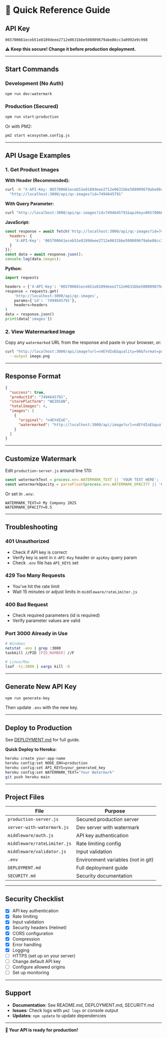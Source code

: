# 🚀 Quick Reference Guide

## API Key
```
065700661eceb51e8189deee2712e0631bbe508009679abe86cc3a0992e9c998
```
**⚠️ Keep this secure! Change it before production deployment.**

---

## Start Commands

### Development (No Auth)
```bash
npm run dev:watermark
```

### Production (Secured)
```bash
npm run start:production
```

Or with PM2:
```bash
pm2 start ecosystem.config.js
```

---

## API Usage Examples

### 1. Get Product Images

**With Header (Recommended):**
```bash
curl -H "X-API-Key: 065700661eceb51e8189deee2712e0631bbe508009679abe86cc3a0992e9c998" \
  "http://localhost:3000/api/qc-images?id=7494645791"
```

**With Query Parameter:**
```bash
curl "http://localhost:3000/api/qc-images?id=7494645791&apiKey=065700661eceb51e8189deee2712e0631bbe508009679abe86cc3a0992e9c998"
```

**JavaScript:**
```javascript
const response = await fetch('http://localhost:3000/api/qc-images?id=7494645791', {
  headers: {
    'X-API-Key': '065700661eceb51e8189deee2712e0631bbe508009679abe86cc3a0992e9c998'
  }
});
const data = await response.json();
console.log(data.images);
```

**Python:**
```python
import requests

headers = {'X-API-Key': '065700661eceb51e8189deee2712e0631bbe508009679abe86cc3a0992e9c998'}
response = requests.get(
    'http://localhost:3000/api/qc-images',
    params={'id': '7494645791'},
    headers=headers
)
data = response.json()
print(data['images'])
```

### 2. View Watermarked Image

Copy any `watermarked` URL from the response and paste in your browser, or:

```bash
curl "http://localhost:3000/api/image?url=n4EYdIoE&quality=90&format=png&width=960" \
  --output image.png
```

---

## Response Format

```json
{
  "success": true,
  "productId": "7494645791",
  "storePlatform": "WEIDIAN",
  "totalImages": 4,
  "images": [
    {
      "original": "n4EYdIoE",
      "watermarked": "http://localhost:3000/api/image?url=n4EYdIoE&quality=90&format=png&width=960"
    }
  ]
}
```

---

## Customize Watermark

Edit `production-server.js` around line 170:

```javascript
const watermarkText = process.env.WATERMARK_TEXT || 'YOUR TEXT HERE';
const watermarkOpacity = parseFloat(process.env.WATERMARK_OPACITY || '0.5');
```

Or set in `.env`:
```env
WATERMARK_TEXT=© My Company 2025
WATERMARK_OPACITY=0.5
```

---

## Troubleshooting

### 401 Unauthorized
- Check if API key is correct
- Verify key is sent in `X-API-Key` header or `apiKey` query param
- Check `.env` file has `API_KEYS` set

### 429 Too Many Requests
- You've hit the rate limit
- Wait 15 minutes or adjust limits in `middleware/rateLimiter.js`

### 400 Bad Request
- Check required parameters (id is required)
- Verify parameter values are valid

### Port 3000 Already in Use
```bash
# Windows
netstat -ano | grep :3000
taskkill //PID [PID_NUMBER] //F

# Linux/Mac
lsof -ti:3000 | xargs kill -9
```

---

## Generate New API Key

```bash
npm run generate-key
```

Then update `.env` with the new key.

---

## Deploy to Production

See [DEPLOYMENT.md](DEPLOYMENT.md) for full guide.

**Quick Deploy to Heroku:**
```bash
heroku create your-app-name
heroku config:set NODE_ENV=production
heroku config:set API_KEYS=your_generated_key
heroku config:set WATERMARK_TEXT="Your Watermark"
git push heroku main
```

---

## Project Files

| File | Purpose |
|------|---------|
| `production-server.js` | Secured production server |
| `server-with-watermark.js` | Dev server with watermark |
| `middleware/auth.js` | API key authentication |
| `middleware/rateLimiter.js` | Rate limiting config |
| `middleware/validator.js` | Input validation |
| `.env` | Environment variables (not in git) |
| `DEPLOYMENT.md` | Full deployment guide |
| `SECURITY.md` | Security documentation |

---

## Security Checklist

- [x] API key authentication
- [x] Rate limiting
- [x] Input validation
- [x] Security headers (Helmet)
- [x] CORS configuration
- [x] Compression
- [x] Error handling
- [x] Logging
- [ ] HTTPS (set up on your server)
- [ ] Change default API key
- [ ] Configure allowed origins
- [ ] Set up monitoring

---

## Support

- **Documentation**: See README.md, DEPLOYMENT.md, SECURITY.md
- **Issues**: Check logs with `pm2 logs` or console output
- **Updates**: `npm update` to update dependencies

---

**🎉 Your API is ready for production!**
